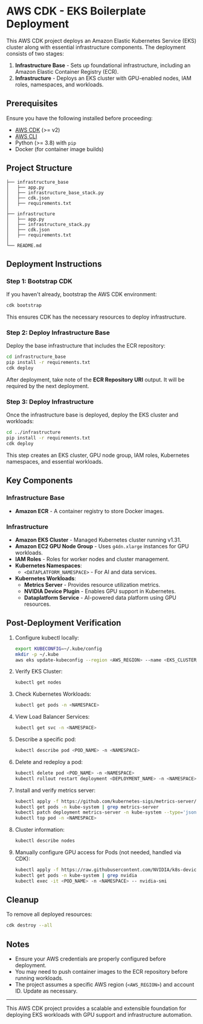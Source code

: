 # AWS CDK - EKS Boilerplate Deployment

This AWS CDK project deploys an Amazon Elastic Kubernetes Service (EKS) cluster along with essential infrastructure components. The deployment consists of two stages:

1. **Infrastructure Base** - Sets up foundational infrastructure, including an Amazon Elastic Container Registry (ECR).
2. **Infrastructure** - Deploys an EKS cluster with GPU-enabled nodes, IAM roles, namespaces, and workloads.

## Prerequisites

Ensure you have the following installed before proceeding:

- [AWS CDK](https://docs.aws.amazon.com/cdk/v2/guide/getting_started.html) (>= v2)
- [AWS CLI](https://aws.amazon.com/cli/)
- Python (>= 3.8) with `pip`
- Docker (for container image builds)

## Project Structure

```
├── infrastructure_base
│   ├── app.py
│   ├── infrastructure_base_stack.py
│   ├── cdk.json
│   ├── requirements.txt
│
├── infrastructure
│   ├── app.py
│   ├── infrastructure_stack.py
│   ├── cdk.json
│   ├── requirements.txt
│
└── README.md
```

## Deployment Instructions

### Step 1: Bootstrap CDK
If you haven't already, bootstrap the AWS CDK environment:
```sh
cdk bootstrap
```
This ensures CDK has the necessary resources to deploy infrastructure.

### Step 2: Deploy Infrastructure Base
Deploy the base infrastructure that includes the ECR repository:
```sh
cd infrastructure_base
pip install -r requirements.txt
cdk deploy
```
After deployment, take note of the **ECR Repository URI** output. It will be required by the next deployment.

### Step 3: Deploy Infrastructure
Once the infrastructure base is deployed, deploy the EKS cluster and workloads:
```sh
cd ../infrastructure
pip install -r requirements.txt
cdk deploy
```
This step creates an EKS cluster, GPU node group, IAM roles, Kubernetes namespaces, and essential workloads.

## Key Components

### **Infrastructure Base**
- **Amazon ECR** - A container registry to store Docker images.

### **Infrastructure**
- **Amazon EKS Cluster** - Managed Kubernetes cluster running v1.31.
- **Amazon EC2 GPU Node Group** - Uses `g4dn.xlarge` instances for GPU workloads.
- **IAM Roles** - Roles for worker nodes and cluster management.
- **Kubernetes Namespaces**:
  - `<DATAPLATFORM_NAMESPACE>` - For AI and data services.
- **Kubernetes Workloads**:
  - **Metrics Server** - Provides resource utilization metrics.
  - **NVIDIA Device Plugin** - Enables GPU support in Kubernetes.
  - **Dataplatform Service** - AI-powered data platform using GPU resources.

## Post-Deployment Verification

1. Configure kubectl locally:
   ```sh
   export KUBECONFIG=~/.kube/config
   mkdir -p ~/.kube
   aws eks update-kubeconfig --region <AWS_REGION> --name <EKS_CLUSTER_NAME>
   ```
2. Verify EKS Cluster:
   ```sh
   kubectl get nodes
   ```
3. Check Kubernetes Workloads:
   ```sh
   kubectl get pods -n <NAMESPACE>
   ```
4. View Load Balancer Services:
   ```sh
   kubectl get svc -n <NAMESPACE>
   ```
5. Describe a specific pod:
   ```sh
   kubectl describe pod <POD_NAME> -n <NAMESPACE>
   ```
6. Delete and redeploy a pod:
   ```sh
   kubectl delete pod <POD_NAME> -n <NAMESPACE>
   kubectl rollout restart deployment <DEPLOYMENT_NAME> -n <NAMESPACE>
   ```
7. Install and verify metrics server:
   ```sh
   kubectl apply -f https://github.com/kubernetes-sigs/metrics-server/releases/latest/download/components.yaml --validate=false
   kubectl get pods -n kube-system | grep metrics-server
   kubectl patch deployment metrics-server -n kube-system --type='json' -p='[{"op": "add", "path": "/spec/template/spec/containers/0/args/-", "value": "--kubelet-insecure-tls"}]'
   kubectl top pod -n <NAMESPACE>
   ```
8. Cluster information:
   ```sh
   kubectl describe nodes
   ```
9. Manually configure GPU access for Pods (not needed, handled via CDK):
   ```sh
   kubectl apply -f https://raw.githubusercontent.com/NVIDIA/k8s-device-plugin/v0.13.0/nvidia-device-plugin.yml
   kubectl get pods -n kube-system | grep nvidia
   kubectl exec -it <POD_NAME> -n <NAMESPACE> -- nvidia-smi
   ```

## Cleanup
To remove all deployed resources:
```sh
cdk destroy --all
```

## Notes
- Ensure your AWS credentials are properly configured before deployment.
- You may need to push container images to the ECR repository before running workloads.
- The project assumes a specific AWS region (`<AWS_REGION>`) and account ID. Update as necessary.

---

This AWS CDK project provides a scalable and extensible foundation for deploying EKS workloads with GPU support and infrastructure automation.

